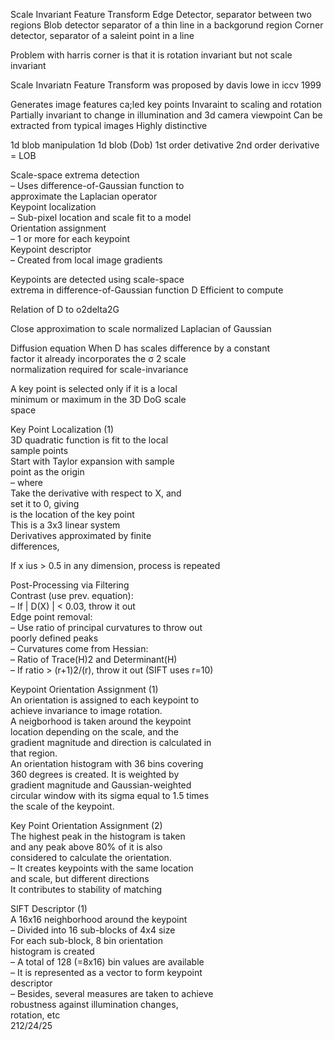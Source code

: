 Scale Invariant Feature Transform
Edge Detector, separator between two regions
Blob detector separator of a thin line in a backgorund region
Corner detector, separator of a saleint point in a line

Problem with harris corner is that it is rotation invariant but not scale invariant

Scale Invariatn Feature Transform was proposed by davis lowe in iccv 1999

Generates image features ca;led key points
Invaraint to scaling and rotation
Partially invariant to change in illumination and 3d camera viewpoint
Can be extracted from typical images
Highly distinctive

1d blob manipulation
1d blob (Dob)
1st order detivative
2nd order derivative = LOB

Scale-space extrema detection  
– Uses difference-of-Gaussian function to  
approximate the Laplacian operator  
Keypoint localization  
– Sub-pixel location and scale fit to a model  
Orientation assignment  
– 1 or more for each keypoint  
Keypoint descriptor  
– Created from local image gradients

Keypoints are detected using scale-space  
extrema in difference-of-Gaussian function D
Efficient to compute

Relation of D to o2delta2G

Close approximation to scale normalized Laplacian of Gaussian

Diffusion equation
When D has scales difference by a constant  
factor it already incorporates the σ 2 scale  
normalization required for scale-invariance

A key point is selected only if it is a local  
minimum or maximum in the 3D DoG scale  
space

Key Point Localization (1)  
3D quadratic function is fit to the local  
sample points  
Start with Taylor expansion with sample  
point as the origin  
– where  
Take the derivative with respect to X, and  
set it to 0, giving  
is the location of the key point  
This is a 3x3 linear system  
Derivatives approximated by finite  
differences,

If x ius > 0.5 in any dimension, process is repeated

Post-Processing via Filtering  
Contrast (use prev. equation):  
– If | D(X) | < 0.03, throw it out  
Edge point removal:  
– Use ratio of principal curvatures to throw out  
poorly defined peaks  
– Curvatures come from Hessian:  
– Ratio of Trace(H)2 and Determinant(H)  
– If ratio > (r+1)2/(r), throw it out (SIFT uses r=10)

Keypoint Orientation Assignment (1)  
An orientation is assigned to each keypoint to  
achieve invariance to image rotation.  
A neigborhood is taken around the keypoint  
location depending on the scale, and the  
gradient magnitude and direction is calculated in  
that region.  
An orientation histogram with 36 bins covering  
360 degrees is created. It is weighted by  
gradient magnitude and Gaussian-weighted  
circular window with its sigma equal to 1.5 times  
the scale of the keypoint.

Key Point Orientation Assignment (2)  
The highest peak in the histogram is taken  
and any peak above 80% of it is also  
considered to calculate the orientation.  
– It creates keypoints with the same location  
and scale, but different directions  
It contributes to stability of matching

SIFT Descriptor (1)  
A 16x16 neighborhood around the keypoint  
– Divided into 16 sub-blocks of 4x4 size  
For each sub-block, 8 bin orientation  
histogram is created  
– A total of 128 (=8x16) bin values are available  
– It is represented as a vector to form keypoint  
descriptor  
– Besides, several measures are taken to achieve  
robustness against illumination changes,  
rotation, etc  
212/24/25